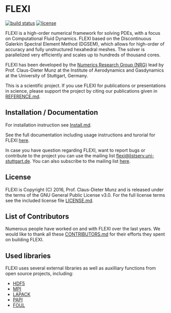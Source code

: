 # FLEXI

[![build status](https://gitlabext.iag.uni-stuttgart.de/flexi/flexi/badges/master/build.svg)](https://gitlabext.iag.uni-stuttgart.de/flexi/flexi/builds/)
[![license](https://img.shields.io/github/license/flexi-framework/flexi.svg?maxAge=2592000)]()

FLEXI is a high-order numerical framework for solving PDEs,
with a focus on Computational Fluid Dynamics.
FLEXI based on the Discontinuous Galerkin Spectral Element
Method (DGSEM), which allows for high-order of accuracy 
and fully unstructured hexahedral meshes.
The solver is parallelized very efficiently and scales up
to hundreds of thousand cores.

FLEXI has been developed by the [Numerics Research Group (NRG)][nrg]
lead by Prof. Claus-Dieter Munz at the Institute of Aerodynamics
and Gasdynamics at the University of Stuttgart, Germany.

This is a scientific project. If you use FLEXI for publications or
presentations in science, please support the project by citing
our publications given in [REFERENCE.md](REFERENCE.md).

## Installation / Documentation

For installation instruction see [Install.md](INSTALL.md).

See the full documentation including usage instructions and
turorial for FLEXI [here][flexi].
 
In case you have question regarding FLEXI, want to report bugs
or contribute to the project you can use the mailing list
<flexi@listserv.uni-stuttgart.de>.
You can also subscribe to the mailing list [here][list].

## License
FLEXI is Copyright (C) 2016, Prof. Claus-Dieter Munz and is 
released under the terms of the
GNU General Public License v3.0. For the full license terms see
the included license file [LICENSE.md](LICENSE).

## List of Contributors
Numerous people have worked on and with FLEXI over the last years.
We would like to thank all these [CONTRIBUTORS.md](contributors)
for their efforts they spent on building FLEXI.

## Used libraries

FLEXI uses several external libraries as well as auxilliary functions from open source projects, including:
* [HDF5](https://www.hdfgroup.org/)
* [MPI](http://www.mcs.anl.gov/research/projects/mpi/)
* [LAPACK](http://www.netlib.org/lapack/)
* [PAPI](http://icl.cs.utk.edu/papi/)
* [FOUL](http://foul.sourceforge.net/)

[nrg]:  https://nrg.iag.uni-stuttgart.de/
[flexi]: https://www.flexi-project.org/
[list]: https://listserv.uni-stuttgart.de/mailman/listinfo/flexi
